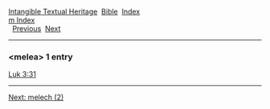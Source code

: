 [Intangible Textual Heritage](../../index)  [Bible](../index) 
[Index](index)   
[m Index](_m_)  
  [Previous](c07282)  [Next](c07284) 

------------------------------------------------------------------------

### &lt;melea&gt; 1 entry

[Luk 3:31](../kjv/luk003.htm#031)  

------------------------------------------------------------------------

[Next: melech (2)](c07284)
